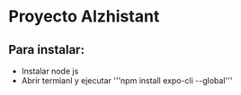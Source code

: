 # Proyecto Alzhistant 
## Para instalar:
- Instalar node js
- Abrir termianl y ejecutar '''npm install expo-cli --global'''


